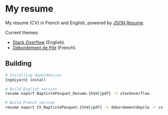 # My resume

My resume (CV) in French and English, powered by [JSON Resume](https://jsonresume.org/).

Current themes:

- [Stack Overflow](https://github.com/phoinixi/jsonresume-theme-stackoverflow) (English).
- [Débordement de Pile](https://github.com/bpesquet/jsonresume-theme-debordementdepile) (French).

## Building

```bash
# Installing dependencies
{npm|yarn} install

# Build English version
resume export BaptistePesquet_Resume.{html|pdf} -t stackoverflow

# Build French version
resume export CV_BaptistePesquet.{html|pdf} -t debordementdepile -r cv.json
```
